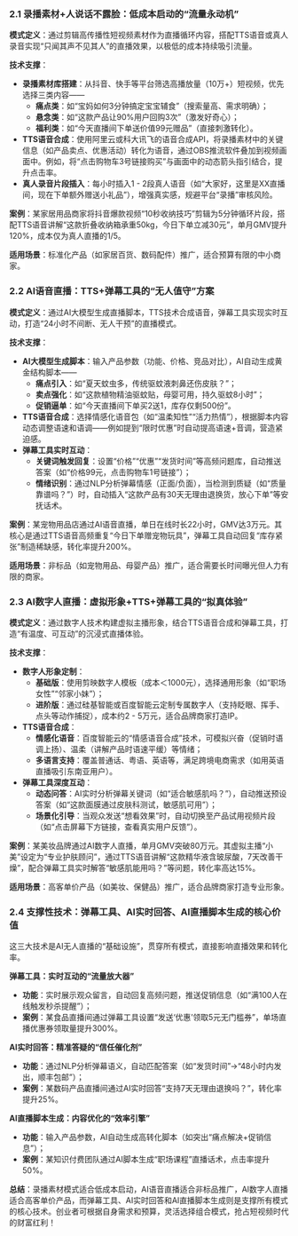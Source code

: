 ### **<font style="color:rgba(0, 0, 0, 0.86);background-color:rgba(255, 255, 255, 0.9);">2.1 录播素材+人说话不露脸：低成本启动的“流量永动机”</font>**
**<font style="color:rgba(0, 0, 0, 0.86);background-color:rgba(255, 255, 255, 0.9);">模式定义</font>**<font style="color:rgba(0, 0, 0, 0.86);background-color:rgba(255, 255, 255, 0.9);">：通过剪辑高传播性短视频素材作为直播循环内容，搭配TTS语音或真人录音实现“只闻其声不见其人”的直播效果，以极低的成本持续吸引流量。</font>

**<font style="color:rgba(0, 0, 0, 0.86);background-color:rgba(255, 255, 255, 0.9);">技术支撑</font>**<font style="color:rgba(0, 0, 0, 0.86);background-color:rgba(255, 255, 255, 0.9);">：</font>

+ **<font style="color:rgba(0, 0, 0, 0.86);background-color:rgba(255, 255, 255, 0.9);">录播素材库搭建</font>**<font style="color:rgba(0, 0, 0, 0.86);background-color:rgba(255, 255, 255, 0.9);">：从抖音、快手等平台筛选高播放量（10万+）短视频，优先选择三类内容——</font>
    - **<font style="color:rgba(0, 0, 0, 0.86);background-color:rgba(255, 255, 255, 0.9);">痛点类</font>**<font style="color:rgba(0, 0, 0, 0.86);background-color:rgba(255, 255, 255, 0.9);">：如“宝妈如何3分钟搞定宝宝辅食”（搜索量高、需求明确）；</font>
    - **<font style="color:rgba(0, 0, 0, 0.86);background-color:rgba(255, 255, 255, 0.9);">悬念类</font>**<font style="color:rgba(0, 0, 0, 0.86);background-color:rgba(255, 255, 255, 0.9);">：如“这款产品让90%用户回购3次”（激发好奇心）；</font>
    - **<font style="color:rgba(0, 0, 0, 0.86);background-color:rgba(255, 255, 255, 0.9);">福利类</font>**<font style="color:rgba(0, 0, 0, 0.86);background-color:rgba(255, 255, 255, 0.9);">：如“今天直播间下单送价值99元赠品”（直接刺激转化）。</font>
+ **<font style="color:rgba(0, 0, 0, 0.86);background-color:rgba(255, 255, 255, 0.9);">TTS语音合成</font>**<font style="color:rgba(0, 0, 0, 0.86);background-color:rgba(255, 255, 255, 0.9);">：使用阿里云或科大讯飞的语音合成API，将录播素材中的关键信息（如产品卖点、优惠活动）转化为语音，通过OBS推流软件叠加到视频画面中。例如，将“点击购物车3号链接购买”与画面中的动态箭头指引结合，提升点击率。</font>
+ **<font style="color:rgba(0, 0, 0, 0.86);background-color:rgba(255, 255, 255, 0.9);">真人录音片段插入</font>**<font style="color:rgba(0, 0, 0, 0.86);background-color:rgba(255, 255, 255, 0.9);">：每小时插入1 - 2段真人语音（如“大家好，这里是XX直播间，现在下单额外赠送小礼品”），增强真实感，规避平台“录播”审核风险。</font>

**<font style="color:rgba(0, 0, 0, 0.86);background-color:rgba(255, 255, 255, 0.9);">案例</font>**<font style="color:rgba(0, 0, 0, 0.86);background-color:rgba(255, 255, 255, 0.9);">：某家居用品商家将抖音爆款视频“10秒收纳技巧”剪辑为5分钟循环片段，搭配TTS语音讲解“这款折叠收纳箱承重50kg，今日下单立减30元”，单月GMV提升120%，成本仅为真人直播的1/5。</font>

**<font style="color:rgba(0, 0, 0, 0.86);background-color:rgba(255, 255, 255, 0.9);">适用场景</font>**<font style="color:rgba(0, 0, 0, 0.86);background-color:rgba(255, 255, 255, 0.9);">：标准化产品（如家居百货、数码配件）推广，适合预算有限的中小商家。</font>

### **<font style="color:rgba(0, 0, 0, 0.86);background-color:rgba(255, 255, 255, 0.9);">2.2 AI语音直播：TTS+弹幕工具的“无人值守”方案</font>**
**<font style="color:rgba(0, 0, 0, 0.86);background-color:rgba(255, 255, 255, 0.9);">模式定义</font>**<font style="color:rgba(0, 0, 0, 0.86);background-color:rgba(255, 255, 255, 0.9);">：通过AI大模型生成直播脚本，TTS技术合成语音，弹幕工具实现实时互动，打造“24小时不间断、无人干预”的直播模式。</font>

**<font style="color:rgba(0, 0, 0, 0.86);background-color:rgba(255, 255, 255, 0.9);">技术支撑</font>**<font style="color:rgba(0, 0, 0, 0.86);background-color:rgba(255, 255, 255, 0.9);">：</font>

+ **<font style="color:rgba(0, 0, 0, 0.86);background-color:rgba(255, 255, 255, 0.9);">AI大模型生成脚本</font>**<font style="color:rgba(0, 0, 0, 0.86);background-color:rgba(255, 255, 255, 0.9);">：输入产品参数（功能、价格、竞品对比），AI自动生成黄金结构脚本——</font>
    - **<font style="color:rgba(0, 0, 0, 0.86);background-color:rgba(255, 255, 255, 0.9);">痛点引入</font>**<font style="color:rgba(0, 0, 0, 0.86);background-color:rgba(255, 255, 255, 0.9);">：如“夏天蚊虫多，传统驱蚊液刺鼻还伤皮肤？”；</font>
    - **<font style="color:rgba(0, 0, 0, 0.86);background-color:rgba(255, 255, 255, 0.9);">卖点强化</font>**<font style="color:rgba(0, 0, 0, 0.86);background-color:rgba(255, 255, 255, 0.9);">：如“这款植物精油驱蚊贴，母婴可用，持久驱蚊8小时”；</font>
    - **<font style="color:rgba(0, 0, 0, 0.86);background-color:rgba(255, 255, 255, 0.9);">促销逼单</font>**<font style="color:rgba(0, 0, 0, 0.86);background-color:rgba(255, 255, 255, 0.9);">：如“今天直播间下单买2送1，库存仅剩500份”。</font>
+ **<font style="color:rgba(0, 0, 0, 0.86);background-color:rgba(255, 255, 255, 0.9);">TTS语音合成</font>**<font style="color:rgba(0, 0, 0, 0.86);background-color:rgba(255, 255, 255, 0.9);">：选择情感化语音包（如“温柔知性”“活力热情”），根据脚本内容动态调整语速和语调——例如提到“限时优惠”时自动提高语速+音调，营造紧迫感。</font>
+ **<font style="color:rgba(0, 0, 0, 0.86);background-color:rgba(255, 255, 255, 0.9);">弹幕工具实时互动</font>**<font style="color:rgba(0, 0, 0, 0.86);background-color:rgba(255, 255, 255, 0.9);">：</font>
    - **<font style="color:rgba(0, 0, 0, 0.86);background-color:rgba(255, 255, 255, 0.9);">关键词触发回复</font>**<font style="color:rgba(0, 0, 0, 0.86);background-color:rgba(255, 255, 255, 0.9);">：设置“价格”“优惠”“发货时间”等高频问题库，自动推送答案（如“价格99元，点击购物车1号链接”）；</font>
    - **<font style="color:rgba(0, 0, 0, 0.86);background-color:rgba(255, 255, 255, 0.9);">情绪识别</font>**<font style="color:rgba(0, 0, 0, 0.86);background-color:rgba(255, 255, 255, 0.9);">：通过NLP分析弹幕情感（正面/负面），当检测到质疑（如“质量靠谱吗？”）时，自动插入“这款产品有30天无理由退换货，放心下单”等安抚话术。</font>

**<font style="color:rgba(0, 0, 0, 0.86);background-color:rgba(255, 255, 255, 0.9);">案例</font>**<font style="color:rgba(0, 0, 0, 0.86);background-color:rgba(255, 255, 255, 0.9);">：某宠物用品店通过AI语音直播，单日在线时长22小时，GMV达3万元。其核心是通过TTS语音高频重复“今日下单赠宠物玩具”，弹幕工具自动回复“库存紧张”制造稀缺感，转化率提升200%。</font>

**<font style="color:rgba(0, 0, 0, 0.86);background-color:rgba(255, 255, 255, 0.9);">适用场景</font>**<font style="color:rgba(0, 0, 0, 0.86);background-color:rgba(255, 255, 255, 0.9);">：非标品（如宠物用品、母婴产品）推广，适合需要长时间曝光但人力有限的商家。</font>

### **<font style="color:rgba(0, 0, 0, 0.86);background-color:rgba(255, 255, 255, 0.9);">2.3 AI数字人直播：虚拟形象+TTS+弹幕工具的“拟真体验”</font>**
**<font style="color:rgba(0, 0, 0, 0.86);background-color:rgba(255, 255, 255, 0.9);">模式定义</font>**<font style="color:rgba(0, 0, 0, 0.86);background-color:rgba(255, 255, 255, 0.9);">：通过数字人技术构建虚拟主播形象，结合TTS语音合成和弹幕工具，打造“有温度、可互动”的沉浸式直播体验。</font>

**<font style="color:rgba(0, 0, 0, 0.86);background-color:rgba(255, 255, 255, 0.9);">技术支撑</font>**<font style="color:rgba(0, 0, 0, 0.86);background-color:rgba(255, 255, 255, 0.9);">：</font>

+ **<font style="color:rgba(0, 0, 0, 0.86);background-color:rgba(255, 255, 255, 0.9);">数字人形象定制</font>**<font style="color:rgba(0, 0, 0, 0.86);background-color:rgba(255, 255, 255, 0.9);">：</font>
    - **<font style="color:rgba(0, 0, 0, 0.86);background-color:rgba(255, 255, 255, 0.9);">基础版</font>**<font style="color:rgba(0, 0, 0, 0.86);background-color:rgba(255, 255, 255, 0.9);">：使用剪映数字人模板（成本＜1000元），选择通用形象（如“职场女性”“邻家小妹”）；</font>
    - **<font style="color:rgba(0, 0, 0, 0.86);background-color:rgba(255, 255, 255, 0.9);">进阶版</font>**<font style="color:rgba(0, 0, 0, 0.86);background-color:rgba(255, 255, 255, 0.9);">：通过硅基智能或百度智能云定制专属数字人（支持眨眼、挥手、点头等动作捕捉），成本约2 - 5万元，适合品牌商家打造IP。</font>
+ **<font style="color:rgba(0, 0, 0, 0.86);background-color:rgba(255, 255, 255, 0.9);">TTS语音合成</font>**<font style="color:rgba(0, 0, 0, 0.86);background-color:rgba(255, 255, 255, 0.9);">：</font>
    - **<font style="color:rgba(0, 0, 0, 0.86);background-color:rgba(255, 255, 255, 0.9);">情感化语音</font>**<font style="color:rgba(0, 0, 0, 0.86);background-color:rgba(255, 255, 255, 0.9);">：百度智能云的“情感语音合成”技术，可模拟兴奋（促销时语调上扬）、温柔（讲解产品时语速平缓）等情绪；</font>
    - **<font style="color:rgba(0, 0, 0, 0.86);background-color:rgba(255, 255, 255, 0.9);">多语言支持</font>**<font style="color:rgba(0, 0, 0, 0.86);background-color:rgba(255, 255, 255, 0.9);">：覆盖普通话、粤语、英语等，满足跨境电商需求（如用英语直播吸引东南亚用户）。</font>
+ **<font style="color:rgba(0, 0, 0, 0.86);background-color:rgba(255, 255, 255, 0.9);">弹幕工具深度互动</font>**<font style="color:rgba(0, 0, 0, 0.86);background-color:rgba(255, 255, 255, 0.9);">：</font>
    - **<font style="color:rgba(0, 0, 0, 0.86);background-color:rgba(255, 255, 255, 0.9);">动态问答</font>**<font style="color:rgba(0, 0, 0, 0.86);background-color:rgba(255, 255, 255, 0.9);">：AI实时分析弹幕关键词（如“适合敏感肌吗？”），自动推送预设答案（如“这款面膜通过皮肤科测试，敏感肌可用”）；</font>
    - **<font style="color:rgba(0, 0, 0, 0.86);background-color:rgba(255, 255, 255, 0.9);">场景化引导</font>**<font style="color:rgba(0, 0, 0, 0.86);background-color:rgba(255, 255, 255, 0.9);">：当观众发送“想看效果”时，自动切换至产品试用视频片段（如“点击屏幕下方链接，查看真实用户反馈”）。</font>

**<font style="color:rgba(0, 0, 0, 0.86);background-color:rgba(255, 255, 255, 0.9);">案例</font>**<font style="color:rgba(0, 0, 0, 0.86);background-color:rgba(255, 255, 255, 0.9);">：某美妆品牌通过AI数字人直播，单月GMV突破80万元。其虚拟主播“小美”设定为“专业护肤顾问”，通过TTS语音讲解“这款精华液含玻尿酸，7天改善干燥”，配合弹幕工具实时解答“敏感肌能用吗？”等问题，转化率高达15%。</font>

**<font style="color:rgba(0, 0, 0, 0.86);background-color:rgba(255, 255, 255, 0.9);">适用场景</font>**<font style="color:rgba(0, 0, 0, 0.86);background-color:rgba(255, 255, 255, 0.9);">：高客单价产品（如美妆、保健品）推广，适合品牌商家打造专业形象。</font>

### **<font style="color:rgba(0, 0, 0, 0.86);background-color:rgba(255, 255, 255, 0.9);">2.4 支撑性技术：弹幕工具、AI实时回答、AI直播脚本生成的核心价值</font>**
<font style="color:rgba(0, 0, 0, 0.86);background-color:rgba(255, 255, 255, 0.9);">这三大技术是AI无人直播的“基础设施”，贯穿所有模式，直接影响直播效果和转化率。</font>

**<font style="color:rgba(0, 0, 0, 0.86);background-color:rgba(255, 255, 255, 0.9);">弹幕工具：实时互动的“流量放大器”</font>**

+ **<font style="color:rgba(0, 0, 0, 0.86);background-color:rgba(255, 255, 255, 0.9);">功能</font>**<font style="color:rgba(0, 0, 0, 0.86);background-color:rgba(255, 255, 255, 0.9);">：实时展示观众留言，自动回复高频问题，推送促销信息（如“满100人在线触发秒杀提醒”）；</font>
+ **<font style="color:rgba(0, 0, 0, 0.86);background-color:rgba(255, 255, 255, 0.9);">案例</font>**<font style="color:rgba(0, 0, 0, 0.86);background-color:rgba(255, 255, 255, 0.9);">：某食品直播间通过弹幕工具设置“发送‘优惠’领取5元无门槛券”，单场直播优惠券领取量提升300%。</font>

**<font style="color:rgba(0, 0, 0, 0.86);background-color:rgba(255, 255, 255, 0.9);">AI实时回答：精准答疑的“信任催化剂”</font>**

+ **<font style="color:rgba(0, 0, 0, 0.86);background-color:rgba(255, 255, 255, 0.9);">功能</font>**<font style="color:rgba(0, 0, 0, 0.86);background-color:rgba(255, 255, 255, 0.9);">：通过NLP分析弹幕语义，自动匹配答案（如“发货时间”→“48小时内发出，顺丰包邮”）；</font>
+ **<font style="color:rgba(0, 0, 0, 0.86);background-color:rgba(255, 255, 255, 0.9);">案例</font>**<font style="color:rgba(0, 0, 0, 0.86);background-color:rgba(255, 255, 255, 0.9);">：某数码产品直播间通过AI实时回答“支持7天无理由退换吗？”，转化率提升25%。</font>

**<font style="color:rgba(0, 0, 0, 0.86);background-color:rgba(255, 255, 255, 0.9);">AI直播脚本生成：内容优化的“效率引擎”</font>**

+ **<font style="color:rgba(0, 0, 0, 0.86);background-color:rgba(255, 255, 255, 0.9);">功能</font>**<font style="color:rgba(0, 0, 0, 0.86);background-color:rgba(255, 255, 255, 0.9);">：输入产品参数，AI自动生成高转化脚本（如突出“痛点解决+促销信息”）；</font>
+ **<font style="color:rgba(0, 0, 0, 0.86);background-color:rgba(255, 255, 255, 0.9);">案例</font>**<font style="color:rgba(0, 0, 0, 0.86);background-color:rgba(255, 255, 255, 0.9);">：某知识付费团队通过AI脚本生成“职场课程”直播话术，点击率提升50%。</font>

**<font style="color:rgba(0, 0, 0, 0.86);background-color:rgba(255, 255, 255, 0.9);">总结</font>**<font style="color:rgba(0, 0, 0, 0.86);background-color:rgba(255, 255, 255, 0.9);">：录播素材模式适合低成本启动，AI语音直播适合非标品推广，AI数字人直播适合高客单价产品，而弹幕工具、AI实时回答和AI直播脚本生成则是支撑所有模式的核心技术。创业者可根据自身需求和预算，灵活选择组合模式，抢占短视频时代的财富红利！</font>

